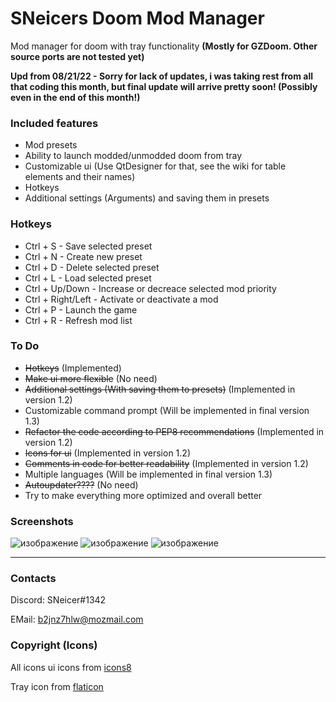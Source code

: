 # SNeicers Doom Mod Manager
Mod manager for doom with tray functionality **(Mostly for GZDoom. Other source ports are not tested yet)**

**Upd from 08/21/22 - Sorry for lack of updates, i was taking rest from all that coding this month, but final update will arrive pretty soon! (Possibly even in the end of this month!)**

### Included features
- Mod presets
- Ability to launch modded/unmodded doom from tray
- Customizable ui (Use QtDesigner for that, see the wiki for table elements and their names)
- Hotkeys
- Additional settings (Arguments) and saving them in presets

### Hotkeys
- Ctrl + S - Save selected preset
- Ctrl + N - Create new preset
- Ctrl + D - Delete selected preset
- Ctrl + L - Load selected preset
- Ctrl + Up/Down - Increase or decreace selected mod priority
- Ctrl + Right/Left - Activate or deactivate a mod
- Ctrl + P - Launch the game
- Ctrl + R - Refresh mod list


### To Do
- ~~Hotkeys~~ (Implemented)
- ~~Make ui more flexible~~ (No need)
- ~~Additional settings (With saving them to presets)~~ (Implemented in version 1.2)
- Customizable command prompt (Will be implemented in final version 1.3)
- ~~Refactor the code according to PEP8 recommendations~~ (Implemented in version 1.2)
- ~~Icons for ui~~ (Implemented in version 1.2)
- ~~Comments in code for better readability~~ (Implemented in version 1.2)
- Multiple languages (Will be implemented in final version 1.3)
- ~~Autoupdater????~~ (No need)
- Try to make everything more optimized and overall better

### Screenshots

![изображение](https://user-images.githubusercontent.com/46260745/178967670-97b9a4b0-83c9-49a3-a51e-6e8468c08972.png)
![изображение](https://user-images.githubusercontent.com/46260745/178967722-564cc3be-00a7-4e99-902c-c54f66a2c1c7.png)
![изображение](https://user-images.githubusercontent.com/46260745/173069188-decf85bb-3b15-4e7f-b57d-8e63b8c58581.png)

<hr>

### Contacts
Discord: SNeicer#1342

EMail: b2jnz7hlw@mozmail.com

### Copyright (Icons)
All icons ui icons from <a href="https:\\icons8.com">icons8</a>

Tray icon from <a href="https://www.flaticon.com">flaticon</a>

